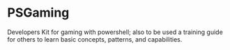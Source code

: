 # PSGaming
Developers Kit for gaming with powershell; also to be used a training guide for others to learn basic concepts, patterns, and capabilities.
